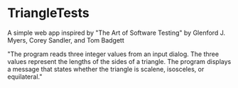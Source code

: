 # TriangleTests

A simple web app inspired by "The Art of Software Testing" by Glenford J. Myers, Corey Sandler, and Tom Badgett

"The program reads three integer values from an input dialog. The
three values represent the lengths of the sides of a triangle. The program
displays a message that states whether the triangle is scalene,
isosceles, or equilateral."
